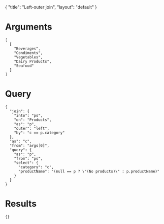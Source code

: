 {
	"title": "Left-outer join",
	"layout": "default"
}
# Arguments
	[
	  [
	    "Beverages", 
	    "Condiments", 
	    "Vegetables", 
	    "Dairy Products", 
	    "Seafood"
	  ]
	]
# Query
	{
	  "join": {
	    "into": "ps", 
	    "on": "Products", 
	    "as": "p", 
	    "outer": "left", 
	    "by": "c == p.category"
	  }, 
	  "as": "c", 
	  "from": "args[0]", 
	  "query": {
	    "as": "p", 
	    "from": "ps", 
	    "select": {
	      "category": "c", 
	      "productName": "(null == p ? \"(No products)\" : p.productName)"
	    }
	  }
	}
# Results
	{}
